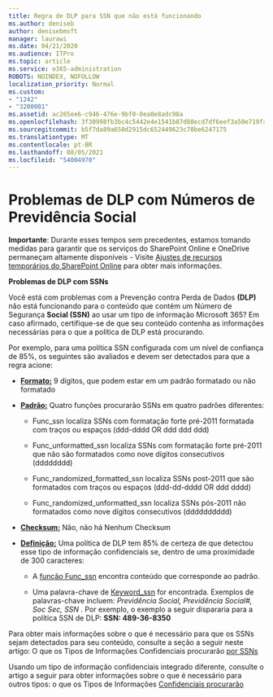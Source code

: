 ```yaml
---
title: Regra de DLP para SSN que não está funcionando
ms.author: deniseb
author: denisebmsft
manager: laurawi
ms.date: 04/21/2020
ms.audience: ITPro
ms.topic: article
ms.service: o365-administration
ROBOTS: NOINDEX, NOFOLLOW
localization_priority: Normal
ms.custom:
- "1242"
- "3200001"
ms.assetid: ac265ee6-c946-476e-9bf0-0ea0e8adc98a
ms.openlocfilehash: 3f30998fb3bc4c5442e4e1541b87d88ecd7df6eef3a50e719fa5014eb86af39c
ms.sourcegitcommit: b5f7da89a650d2915dc652449623c78be6247175
ms.translationtype: MT
ms.contentlocale: pt-BR
ms.lasthandoff: 08/05/2021
ms.locfileid: "54004970"
---
```

# <a name="dlp-issues-with-social-security-numbers"></a>Problemas de DLP com Números de Previdência Social

**Importante**: Durante esses tempos sem precedentes, estamos tomando medidas para garantir que os serviços do SharePoint Online e OneDrive permaneçam altamente disponíveis - Visite [Ajustes de recursos temporários do SharePoint Online](https://aka.ms/ODSPAdjustments) para obter mais informações.

**Problemas de DLP com SSNs**

Você está com problemas com a Prevenção contra Perda de Dados **(DLP)** não está funcionando para o conteúdo que contém um Número de Segurança **Social (SSN)** ao usar um tipo de informação Microsoft 365? Em caso afirmado, certifique-se de que seu conteúdo contenha as informações necessárias para o que a política de DLP está procurando. 
  
Por exemplo, para uma política SSN configurada com um nível de confiança de 85%, os seguintes são avaliados e devem ser detectados para que a regra acione:
  
- **[Formato:](https://docs.microsoft.com/microsoft-365/compliance/sensitive-information-type-entity-definitions#format-80)** 9 dígitos, que podem estar em um padrão formatado ou não formatado

- **[Padrão:](https://msconnect.microsoft.com/https:/docs.microsoft.com/office365/securitycompliance/what-the-sensitive-information-types-look-for#pattern-80)** Quatro funções procurarão SSNs em quatro padrões diferentes:

  - Func_ssn localiza SSNs com formatação forte pré-2011 formatada com traços ou espaços (ddd-dddd OR ddd ddd ddd)

  - Func_unformatted_ssn localiza SSNs com formatação forte pré-2011 que não são formatados como nove dígitos consecutivos (dddddddd)

  - Func_randomized_formatted_ssn localiza SSNs post-2011 que são formatados com traços ou espaços (ddd-dd-dddd OR ddd dddd)

  - Func_randomized_unformatted_ssn localiza SSNs pós-2011 não formatados como nove dígitos consecutivos (dddddddddd)

- **[Checksum:](https://docs.microsoft.com/microsoft-365/compliance/sensitive-information-type-entity-definitions#checksum-79)** Não, não há Nenhum Checksum

- **[Definição:](https://docs.microsoft.com/microsoft-365/compliance/sensitive-information-type-entity-definitions#definition-80)** Uma política de DLP tem 85% de certeza de que detectou esse tipo de informação confidenciais se, dentro de uma proximidade de 300 caracteres:

  - A [função Func_ssn](https://docs.microsoft.com/microsoft-365/compliance/sensitive-information-type-entity-definitions#pattern-80) encontra conteúdo que corresponde ao padrão.

  - Uma palavra-chave de [Keyword_ssn](https://docs.microsoft.com/microsoft-365/compliance/sensitive-information-type-entity-definitions#keyword_ssn) for encontrada. Exemplos de palavras-chave incluem:  *Previdência Social, Previdência Social#, Soc Sec, SSN*  . Por exemplo, o exemplo a seguir dispararia para a política SSN de DLP: **SSN: 489-36-8350**
  
Para obter mais informações sobre o que é necessário para que os SSNs sejam detectados para seu conteúdo, consulte a seção a seguir neste artigo: O que os Tipos de Informações Confidenciais procurarão [por SSNs](https://docs.microsoft.com/microsoft-365/compliance/sensitive-information-type-entity-definitions#us-social-security-number-ssn)
  
Usando um tipo de informação confidenciais integrado diferente, consulte o artigo a seguir para obter informações sobre o que é necessário para outros tipos: o que os Tipos de Informações [Confidenciais procurarão](https://docs.microsoft.com/microsoft-365/compliance/sensitive-information-type-entity-definitions)
  